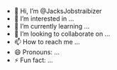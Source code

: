 - 👋 Hi, I’m @JacksJobstraibizer
- 👀 I’m interested in ...
- 🌱 I’m currently learning ...
- 💞️ I’m looking to collaborate on ...
- 📫 How to reach me ...
- 😄 Pronouns: ...
- ⚡ Fun fact: ...

<!---
JacksJobstraibizer/JacksJobstraibizer is a ✨ special ✨ repository because its `README.md` (this file) appears on your GitHub profile.
You can click the Preview link to take a look at your changes.
--->
